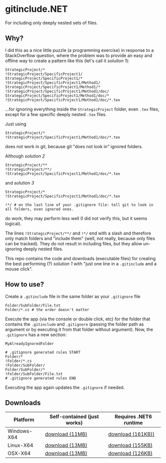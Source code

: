# gitinclude.NET

For including only deeply nested sets of files. 

## Why?

I did this as a nice little puzzle (a programming exercise) in response to a StackOverflow question, where the problem was to provide an easy and offline way to create a pattern like this (let's call it *soluiton 1*):
```
StrategicProject/*
!StrategicProject/SpecificProject1/
StrategicProject/SpecificProject1/*
!StrategicProject/SpecificProject1/Method1/
StrategicProject/SpecificProject1/Method1/*
!StrategicProject/SpecificProject1/Method1/doc/
StrategicProject/SpecificProject1/Method1/doc/*
!StrategicProject/SpecificProject1/Method1/doc/*.tex
```
...for ignoring everything inside the `StrategicProject` folder, even `.tex` files, except for a few specific deeply nested `.tex` files.

Just using 
```
StrategicProject/*
!StrategicProject/SpecificProject1/Method1/doc/*.tex
```
does not work in git, because git "does not look in" ignored folders.

Although *solution 2*
```
StrategicProject/**
!StrategicProject/**/
!StrategicProject/SpecificProject1/Method1/doc/*.tex
```
and *solution 3*
```
StrategicProject/*
!StrategicProject/SpecificProject1/Method1/doc/*.tex

!*/ # on the last line of your .gitignore file: tell git to look in all folders, even ignored ones.
```
do work, they may perform less well (I did not verify this, but it seems logical).

The lines `!StrategicProject/**/` and `!*/` end with a slash and therefore only match folders and "include them" (well, not really, because only files can be tracked).
They do not result in including files, but they allow un-ignoring deeply nested files.

This repo contains the code and downloads (executable files) for creating the best performing (?) *solution 1* with "just one line in a `.gitinclude` and a mouse click".

## How to use?

Create a `.gitinclude` file in the same folder as your `.gitignore` file
```
Folder/SubFolder/File.txt
Folder/*.cs # the order doesn't matter
```
Execute the app (via the console or double click, etc) for the folder that contains the `.gitinclude` and `.gitignore` (passing the folder path as argument or by executing it from that folder without argument).
Now, the `.gitignore` has a new section:
```
MyAlreadyIgnoredFolder

# .gitignore generated rules START
Folder/*
!Folder/*.cs
!Folder/SubFolder/
Folder/SubFolder/*
!Folder/SubFolder/File.txt
# .gitignore generated rules END
```
Executing the app again updates the `.gitignore` if needed.

## Downloads

| Platform | Self-contained (just works) | Requires .NET6 runtime
| --- | --- | --- |
| Windows-X64 | [download (11MB)](https://github.com/gitinclude/gitinclude.NET/raw/master/ConsoleApp/Executables/windows/gitinclude.exe) | [download (161KB))](https://github.com/gitinclude/gitinclude.NET/raw/master/ConsoleApp/Executables/windows/small-without-dotnet-runtime/gitinclude.exe)
| Linux-X64 | [download (13MB)](https://github.com/gitinclude/gitinclude.NET/raw/master/ConsoleApp/Executables/linux/gitinclude) | [download (155KB)](https://github.com/gitinclude/gitinclude.NET/raw/master/ConsoleApp/Executables/linux/small-without-dotnet-runtime/gitinclude)
| OSX-X64 | [download (13MB)](https://github.com/gitinclude/gitinclude.NET/raw/master/ConsoleApp/Executables/osx/gitinclude) | [download (126KB)](https://github.com/gitinclude/gitinclude.NET/raw/master/ConsoleApp/Executables/osx/small-without-dotnet-runtime/gitinclude)
